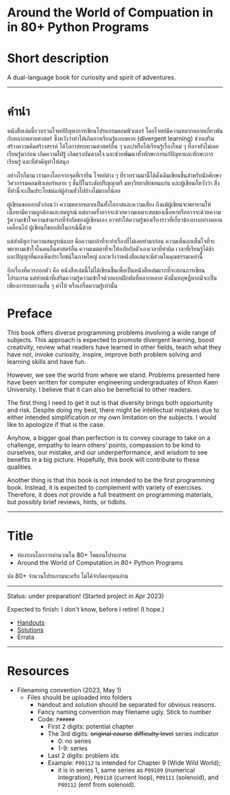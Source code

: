 # Around the World of Compuation in in 80+ Python Programs

# Short description

A dual-language book for curiosity and spirit of adventures.

---

# คำนำ 

หนังสือเล่มนี้รวบรวมโจทย์ปัญหาการเขียนโปรแกรมคอมพิวเตอร์ โดยโจทย์มีความหลากหลายเกี่ยวพันกับหลากหลายศาสตร์ ซึ่งหวังว่าทำให้เกิดการเรียนรู้แบบขยาย (divergent learning) ช่วยเสริมสร้างความคิดสร้างสรรค์ ได้โอกาสทบทวนศาสตร์อื่น ๆ และ/หรือได้เรียนรู้เรื่องใหม่ ๆ ที่อาจยังไม่เคยเรียนรู้มาก่อน เกิดความใฝ่รู้ เกิดแรงบันดาลใจ และช่วยพัฒนาทั้งทักษะการแก้ปัญหาและทักษะการเรียนรู้ และที่สำคัญทำให้สนุก

อย่างไรก็ตาม เรามองโลกจากจุดที่เรายืน โจทย์ต่าง ๆ ที่รวบรวมมานี้ได้ดั่งเดิมเขียนขึ้นสำหรับนักศึกษาวิศวกรรมคอมพิวเตอร์หลาย ๆ ชั้นปีในระดับปริญญาตรี มหาวิทยาลัยขอนแก่น และผู้เขียนก็หวังว่า สิ่งที่ทำนี้จะเป็นประโยชน์แก่ผู้อ่านทั่วไปบ้างไม่มากก็น้อย

ผู้เขียนขอออกตัวก่อนว่า ความหลากหลายเป็นทั้งโอกาสและความเสี่ยง ถึงแม้ผู้เขียนจะพยายามให้เนื้อหามีความถูกต้องและสมบูรณ์ แต่บางครั้งอาจจะด้วยความเหมาะสมของเนื้อหาหรืออาจจะด้วยความรู้ความเข้าใจความสามารถที่จำกัดของผู้เขียนเอง อาจทำให้ความรู้ของเรื่องราวที่เกี่ยวข้องบางอย่างคลาดเคลื่อนไป ผู้เขียนก็ขออภัยในกรณีนี้ด้วย

แต่สำคัญกว่าความสมบูรณ์แบบ คือความกล้าที่จะทำเรื่องที่ไม่เคยทำมาก่อน ความเห็นอกเห็นใจที่จะพยายามเข้าใจในคนอื่นศาสตร์อื่น ความเมตตาที่จะให้อภัยกับตัวเองเวลาที่ทำผิด เวลาที่เรียนรู้ได้ช้า และปัญญาที่มองเห็นประโยชน์ในภาพใหญ่ และหวังว่าหนังสือเล่มจะมีส่วนในคุณธรรมเหล่านี้

อีกเรื่องที่ควรออกตัว คือ หนังสือเล่มนี้ไม่ได้เขียนขึ้นเพื่อเป็นหนังสือเล่มแรกที่จะสอนการเขียนโปรแกรม แต่ทำหน้าที่เสริมความรู้ความเข้าใจด้วยแบบฝึกหัดที่หลากหลาย ดังนั้นทฤษฎีหากมีจะเป็นเพียงการทบทวนสั้น ๆ คำใบ้ หรือเกร็ดความรู้เท่านั้น 

# Preface

This book offers diverse programming problems involving a wide range of subjects. This approach is expected to promote divergent learning, boost creativity, review what readers have learned in other fields, teach what they have not, invoke curiosity, inspire, improve both problem solving and learning skills and have fun.  

However, we see the world from where we stand. Problems presented here have been written for computer engineering undergraduates of Khon Kaen University. I believe that it can also be beneficial to other readers.

The first thing I need to get it out is that diversity brings both opportunity and risk. Despite doing my best, there might be intellectual mistakes due to either intended simplification or my own limitation on the subjects. I would like to apologize if that is the case.

Anyhow, a bigger goal than perfection is to convey courage to take on a challenge, empathy to learn others’ points, compassion to be kind to ourselves, our mistake, and our underperformance, and wisdom to see benefits in a big picture. Hopefully, this book will contribute to these qualities.

Another thing is that this book is not intended to be the first programming book. Instead, it is expected to complement with variety of exercises. Therefore, it does not provide a full treatment on programming materials, but possibly brief reviews, hints, or tidbits.

---
# Title

* ท่องรอบโลกการคำนวณใน 80+ ไพธอนโปรแกรม
* Around the World of Computation in 80+ Python Programs

ปล 80+ จำนวนโปรแกรมนะครับ ไม่ได้จำกัดอายุคนอ่าน

---

Status: under preparation! (Started project in Apr 2023)

Expected to finish: I don't know, before I retire! (I hope.)

* [Handouts](https://github.com/tatpongkatanyukul/LeTourDuMonde/tree/main/handouts)
* [Solutions](https://github.com/tatpongkatanyukul/LeTourDuMonde/tree/main/code)
* Errata

---

# Resources

* Filenaming convention (2023, May 1)
  * Files should be uploaded into folders
    * handout and solution should be separated for obvious reasons.
    * Fancy naming convention may filename ugly. Stick to number
    * Code: ```P#####```
      * First 2 digits: potential chapter
      * The 3rd digits: ~~original course~~ ~~difficulty level~~ series indicator
        * 0: no series
        * 1-9: series
      * Last 2 digits: problem ids
      * Example: ```P09112``` is intended for Chapter 9 (Wide Wild World);
        * it is in series 1, same series as ```P09109``` (numerical integration), ```P09110``` (current loop), ```P09111``` (solenoid), and ```P09112``` (emf from solenoid).    
    
